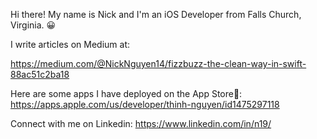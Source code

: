Hi there! My name is Nick and I'm an iOS Developer from Falls Church, Virginia. 😀

I write articles on Medium at:

https://medium.com/@NickNguyen14/fizzbuzz-the-clean-way-in-swift-88ac51c2ba18

Here are some apps I have deployed on the App Store📱:
https://apps.apple.com/us/developer/thinh-nguyen/id1475297118

Connect with me on Linkedin: https://www.linkedin.com/in/n19/ 
